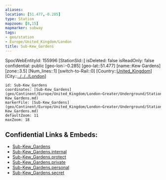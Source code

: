 ```yaml
---
aliases: 
location: [51.477,-0.285]
type: Station 
mapzoom: [8,15] 
mapmarker: subway 
tags:
- geo/station
- Europe/United_Kingdom/London
title: Sub-Kew_Gardens
---
```

SpocWebEntityId: 155996
[StationSId::]
isDeleted: false
isReadOnly: false
confidential: public
[geo-lon::-0.285]
[geo-lat::51.477]
[name::Kew Gardens]
[zone::3.5]
[Num_lines::1]
[switch-to-Rail::0]
[Country::[United_Kingdom](geo/Continent/Europe/United_Kingdom.md)]
[City::[../../../London](../../../London)]


```leaflet
id: Sub-Kew_Gardens
coordinates: [Sub-Kew_Gardens](geo/Continent/Europe/United_Kingdom/London~Greater/Underground/Station/Sub-Kew_Gardens.md)
markerFile: [Sub-Kew_Gardens](geo/Continent/Europe/United_Kingdom/London~Greater/Underground/Station/Sub-Kew_Gardens.md)
defaultZoom: 11 
maxZoom: 18
```


## Confidential Links & Embeds: 
- [Sub-Kew_Gardens](../../../../../../../../_public/geo/Continent/Europe/United_Kingdom/London~Greater/Underground/Station/Sub-Kew_Gardens.md) 
- [Sub-Kew_Gardens.internal](../../../../../../../../_internal/geo/Continent/Europe/United_Kingdom/London~Greater/Underground/Station/Sub-Kew_Gardens.internal.md) 
- [Sub-Kew_Gardens.protect](../../../../../../../../_protect/geo/Continent/Europe/United_Kingdom/London~Greater/Underground/Station/Sub-Kew_Gardens.protect.md) 
- [Sub-Kew_Gardens.private](../../../../../../../../_private/geo/Continent/Europe/United_Kingdom/London~Greater/Underground/Station/Sub-Kew_Gardens.private.md) 
- [Sub-Kew_Gardens.personal](../../../../../../../../_personal/geo/Continent/Europe/United_Kingdom/London~Greater/Underground/Station/Sub-Kew_Gardens.personal.md) 
- [Sub-Kew_Gardens.secret](../../../../../../../../_secret/geo/Continent/Europe/United_Kingdom/London~Greater/Underground/Station/Sub-Kew_Gardens.secret.md) 
